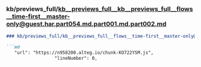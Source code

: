 ### kb/previews_full/kb__previews_full__kb__previews_full__flows__time-first__master-only@guest.har.part054.md.part001.md.part002.md

```md
### kb/previews_full/kb__previews_full__flows__time-first__master-only@guest.har.part054.md.part001.md (part 002)

```md
   "url": "https://n958200.alteg.io/chunk-KO722YSM.js",
                  "lineNumber": 0,

```

```

```
